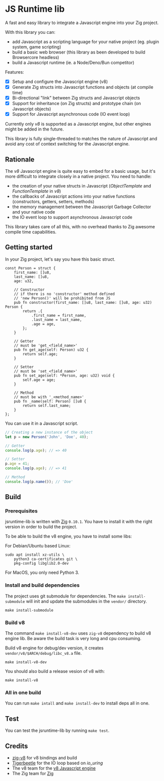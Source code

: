 # JS Runtime lib

A fast and easy library to integrate a Javascript engine into your Zig project.

With this library you can:

- add Javascript as a scripting language for your native project (eg. plugin system, game scripting)
- build a basic web browser (this library as been developed to build Browsercore headless)
- build a Javascript runtime (ie. a Node/Deno/Bun competitor)

Features:

- [x] Setup and configure the Javascript engine (v8)
- [x] Generate Zig structs into Javascript functions and objects (at compile time)
- [x] Bi-directional "link" between Zig structs and Javascript objects
- [x] Support for inheritance (on Zig structs) and prototype chain (on Javascript objects)
- [x] Support for Javascript asynchronous code (IO event loop)

Currently only _v8_ is supported as a Javascript engine, but other engines might be added in the future.

This library is fully single-threaded to matches the nature of Javascript and avoid any cost of context switching for the Javascript engine.

## Rationale

The _v8_ Javascript engine is quite easy to embed for a basic usage, but it's more difficult to integrate closely in a native project. You need to handle:

- the creation of your native structs in Javascript (_ObjectTemplate_ and _FunctionTemplate_ in _v8_)
- the callbacks of Javascript actions into your native functions (constructors, getters, setters, methods)
- the memory management between the Javascript Garbage Collector and your native code
- the IO event loop to support asynchronous Javascript code

This library takes care of all this, with no overhead thanks to Zig awesome compile time capabilities.

## Getting started

In your Zig project, let's say you have this basic struct.

```zig
const Person = struct {
    first_name: []u8,
    last_name: []u8,
    age: u32,

	// Constructor
	// if there is no 'constructor' method defined
	// 'new Person()' will be prohibited from JS
    pub fn constructor(first_name: []u8, last_name: []u8, age: u32) Person {
        return .{
            .first_name = first_name,
            .last_name = last_name,
            .age = age,
        };
    }

    // Getter
	// must be 'get_<field_name>'
    pub fn get_age(self: Person) u32 {
        return self.age;
    }

	// Setter
	// must be 'set_<field_name>'
    pub fn set_age(self: *Person, age: u32) void {
        self.age = age;
    }

	// Method
	// must be with '_<method_name>'
    pub fn _name(self: Person) []u8 {
        return self.last_name;
    }
};
```

You can use it in a Javascript script.

```javascript
// Creating a new instance of the object
let p = new Person('John', 'Doe', 40);

// Getter
console.log(p.age); // => 40

// Setter
p.age = 41;
console.log(p.age); // => 41

// Method
console.log(p.name()); // 'Doe'
```

## Build

### Prerequisites

jsruntime-lib is written with [Zig](https://ziglang.org/) `0.10.1`. You have to
install it with the right version in order to build the project.

To be able to build the v8 engine, you have to install some libs:

For Debian/Ubuntu based Linux:
```
sudo apt install xz-utils \
    python3 ca-certificates git \
    pkg-config libglib2.0-dev
```

For MacOS, you only need Python 3.

### Install and build dependencies

The project uses git submodule for dependencies.
The `make install-submodule` will init and update the submodules in the `vendor/`
directory.

```
make install-submodule
```

### Build v8

The command `make install-v8-dev` uses `zig-v8` dependency to build v8 engine lib.
Be aware the build task is very long and cpu consuming.

Build v8 engine for debug/dev version, it creates
`vendor/v8/$ARCH/debug/libc_v8.a` file.

```
make install-v8-dev
```

You should also build a release vesion of v8 with:

```
make install-v8
```

### All in one build

You can run `make intall` and `make install-dev` to install deps all in one.

## Test

You can test the jsruntime-lib by running `make test`.

## Credits

- [zig-v8](https://github.com/fubark/zig-v8/) for v8 bindings and build
- [Tigerbeetle](https://github.com/tigerbeetledb/tigerbeetle/tree/main/src/io) for the IO loop based on _io\_uring_
- The v8 team for the [v8 Javascript engine](https://v8.dev/)
- The Zig team for [Zig](https://ziglang.org/)
